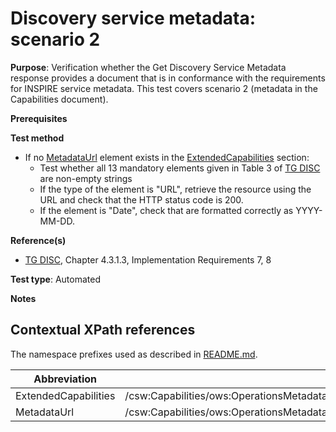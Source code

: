 # Discovery service metadata: scenario 2

**Purpose**: Verification whether the Get Discovery Service Metadata response provides a document that is in conformance with the requirements for INSPIRE service metadata. This test covers scenario 2 (metadata in the Capabilities document).

**Prerequisites**

**Test method**

* If no [MetadataUrl](#MetadataUrl) element exists in the [ExtendedCapabilities](#ExtendedCapabilities) section:
  * Test whether all 13 mandatory elements given in Table 3 of [TG DISC](http://inspire.ec.europa.eu/id/ats/discovery-service/3.1/csw-iso-ap/README#ref_TG_DISC) are non-empty strings
  * If the type of the element is "URL", retrieve the resource using the URL and check that the HTTP status code is 200. 
  * If the element is "Date", check that are formatted correctly as YYYY-MM-DD.

**Reference(s)**

* [TG DISC](http://inspire.ec.europa.eu/id/ats/discovery-service/3.1/csw-iso-ap/README#ref_TG_DISC), Chapter 4.3.1.3, Implementation Requirements 7, 8

**Test type**: Automated

**Notes**



## Contextual XPath references

The namespace prefixes used as described in [README.md](http://inspire.ec.europa.eu/id/ats/discovery-service/3.1/csw-iso-ap/README#namespaces).

Abbreviation                                               |  XPath expression
---------------------------------------------------------- | -------------------------------------------------------------------------
ExtendedCapabilities <a name="ExtendedCapabilities"></a> | /csw:Capabilities/ows:OperationsMetadata/inspire_ds:ExtendedCapabilities
MetadataUrl <a name="MetadataUrl"></a>   | /csw:Capabilities/ows:OperationsMetadata/inspire_ds:ExtendedCapabilities/inspire_common:MetadataUrl
